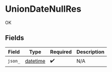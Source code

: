 # UnionDateNullRes

OK


## Fields

| Field                                                                        | Type                                                                         | Required                                                                     | Description                                                                  |
| ---------------------------------------------------------------------------- | ---------------------------------------------------------------------------- | ---------------------------------------------------------------------------- | ---------------------------------------------------------------------------- |
| `json_`                                                                      | [datetime](https://docs.python.org/3/library/datetime.html#datetime-objects) | :heavy_check_mark:                                                           | N/A                                                                          |